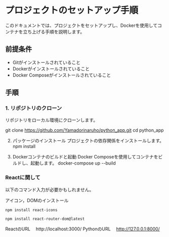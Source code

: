 # プロジェクトのセットアップ手順

このドキュメントでは、プロジェクトをセットアップし、Dockerを使用してコンテナを立ち上げる手順を説明します。

## 前提条件

- Gitがインストールされていること
- Dockerがインストールされていること
- Docker Composeがインストールされていること

## 手順

### 1. リポジトリのクローン

リポジトリをローカル環境にクローンします。

git clone https://github.com/Yamadorinaruho/python_app.git
cd python_app


2. パッケージのインストール
プロジェクトの依存関係をインストールします。
npm install


3. Dockerコンテナのビルドと起動
Docker Composeを使用してコンテナをビルドし、起動します。
docker-compose up --build

### Reactに関して
以下のコマンド入力が必要かもしれません。

アイコン，DOMのインストール

`npm install react-icons`

`npm install react-router-dom@latest`


ReactのURL 　http://localhost:3000/
PythonのURL 　http://127.0.0.1:8000/